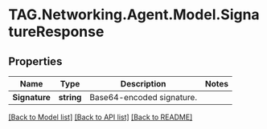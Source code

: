 # TAG.Networking.Agent.Model.SignatureResponse

## Properties

Name | Type | Description | Notes
------------ | ------------- | ------------- | -------------
**Signature** | **string** | Base64-encoded signature. | 

[[Back to Model list]](../README.md#documentation-for-models) [[Back to API list]](../README.md#documentation-for-api-endpoints) [[Back to README]](../README.md)

